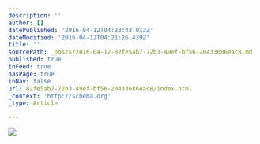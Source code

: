 ```yaml
---
description: ''
author: []
datePublished: '2016-04-12T04:23:43.013Z'
dateModified: '2016-04-12T04:21:26.439Z'
title: ''
sourcePath: _posts/2016-04-12-82fe5ab7-72b3-49ef-bf56-20433686eac8.md
published: true
inFeed: true
hasPage: true
inNav: false
url: 82fe5ab7-72b3-49ef-bf56-20433686eac8/index.html
_context: 'http://schema.org'
_type: Article

---
```

![](https://the-grid-user-content.s3-us-west-2.amazonaws.com/e33651bb-cbb1-487e-9011-45e260bf43d3.png)